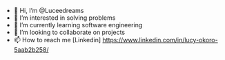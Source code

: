 - 👋 Hi, I’m @Luceedreams
- 👀 I’m interested in solving problems
- 🌱 I’m currently learning software engineering
- 💞️ I’m looking to collaborate on projects
- 📫 How to reach me [Linkedin] https://www.linkedin.com/in/lucy-okoro-5aab2b258/

<!---
Luceedreams/Luceedreams is a ✨ special ✨ repository because its `README.md` (this file) appears on your GitHub profile.
You can click the Preview link to take a look at your changes.
--->
